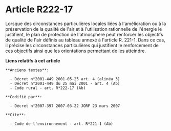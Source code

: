 # Article R222-17

Lorsque des circonstances particulières locales liées à l'amélioration ou à la préservation de la qualité de l'air et à
l'utilisation rationnelle de l'énergie le justifient, le plan de protection de l'atmosphère peut renforcer les objectifs de
qualité de l'air définis au tableau annexé à l'article R. 221-1. Dans ce cas, il précise les circonstances particulières qui
justifient le renforcement de ces objectifs ainsi que les orientations permettant de les atteindre.

**Liens relatifs à cet article**

	**Anciens textes**:

	  - Décret n°2001-449 2001-05-25 art. 4 (alinéa 3)
	  - Décret n°2001-449 du 25 mai 2001 - art. 4 (Ab)
	  - Code rural - art. R*222-17 (Ab)

	**Codifié par**:

	  - Décret n°2007-397 2007-03-22 JORF 23 mars 2007

	**Cite**:

	  - Code de l'environnement - art. R*221-1 (Ab)
